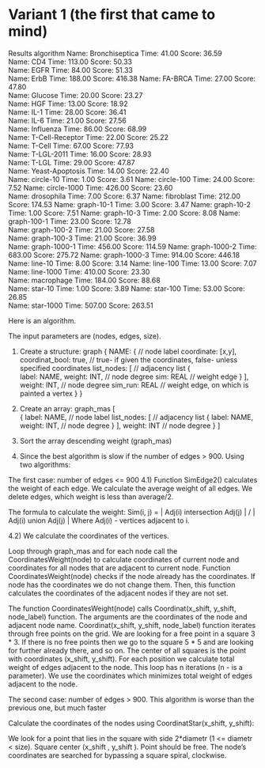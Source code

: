 # Variant 1 (the first that came to mind)

Results algorithm
Name: Bronchiseptica  Time: 41.00 Score: 36.59  
Name: CD4 Time: 113.00  Score: 50.33  
Name: EGFR  Time: 84.00 Score: 51.33  
Name: ErbB  Time: 188.00  Score: 416.38 
Name: FA-BRCA Time: 27.00 Score: 47.80  
Name: Glucose Time: 20.00 Score: 23.27  
Name: HGF Time: 13.00 Score: 18.92  
Name: IL-1  Time: 28.00 Score: 36.41  
Name: IL-6  Time: 21.00 Score: 27.56  
Name: Influenza Time: 86.00 Score: 68.99  
Name: T-Cell-Receptor Time: 22.00 Score: 25.22  
Name: T-Cell  Time: 67.00 Score: 77.93  
Name: T-LGL-2011  Time: 16.00 Score: 28.93  
Name: T-LGL Time: 29.00 Score: 47.87  
Name: Yeast-Apoptosis Time: 14.00 Score: 22.40  
Name: circle-10 Time: 1.00  Score: 3.61 
Name: circle-100  Time: 24.00 Score: 7.52 
Name: circle-1000 Time: 426.00  Score: 23.60  
Name: drosophila  Time: 7.00  Score: 6.37 
Name: fibroblast  Time: 212.00  Score: 174.53 
Name: graph-10-1  Time: 3.00  Score: 3.47 
Name: graph-10-2  Time: 1.00  Score: 7.51 
Name: graph-10-3  Time: 2.00  Score: 8.08 
Name: graph-100-1 Time: 23.00 Score: 12.78  
Name: graph-100-2 Time: 21.00 Score: 27.58  
Name: graph-100-3 Time: 21.00 Score: 36.99  
Name: graph-1000-1  Time: 456.00  Score: 114.59 
Name: graph-1000-2  Time: 683.00  Score: 275.72 
Name: graph-1000-3  Time: 914.00  Score: 446.18 
Name: line-10 Time: 8.00  Score: 3.14 
Name: line-100  Time: 13.00 Score: 7.07 
Name: line-1000 Time: 410.00  Score: 23.30  
Name: macrophage  Time: 184.00  Score: 88.68  
Name: star-10 Time: 1.00  Score: 3.89 
Name: star-100  Time: 53.00 Score: 26.85  
Name: star-1000 Time: 507.00  Score: 263.51 



Here is an algorithm.

The input parameters are (nodes, edges, size).

1) Create a structure:
graph { 
             NAME: {     // node label
                    coordinate: [x,y],
                    coordinat_bool: true, // true- if given the coordinates, false- unless specified coordinates
                     list_nodes: [    // adjacency list
                          {    
                              label: NAME,
                              weight: INT, // node degree
                              sim: REAL // weight edge
                           } ],
                      weight: INT, // node degree
                      sim_run: REAL //  weight edge, on which is painted a vertex
              }
}

2) Create an array: 
graph_mas [              
              {
                 label: NAME,    // node label
                 list_nodes: [      // adjacency list
                          {
                                  label: NAME,
                                  weight: INT, // node degree
                           } ],
                  weight: INT  // node degree
         } ]

3) Sort the array descending weight  (graph_mas)

4) Since the best algorithm is slow if the number of edges > 900. Using two algorithms:

The first case: number of edges <= 900
4.1) Function SimEdge2() calculates the weight of each edge. We calculate the average weight of all edges. We delete edges, which weight is less than average/2.

The formula to calculate the weight: 
Sim(i, j) = | Adj(i) intersection Adj(j) | / | Adj(i) union Adj(j) |
Where Adj(i) - vertices adjacent to i.

4.2) We calculate the coordinates of the vertices.

Loop through graph_mas and for each node call the CoordinatesWeight(node) to calculate coordinates of current node and coordinates for all nodes that are adjacent to current node.
Function CoordinatesWeight(node) checks if the node already has the coordinates. If node has the coordinates we do not change them. Then, this function calculates the coordinates of the adjacent nodes if they are not set.

The function CoordinatesWeight(node) calls Coordinat(x_shift, y_shift, node_label) function. The arguments are the coordinates of the node and adjacent node name. Coordinat(x_shift, y_shift, node_label) function iterates through free points on the grid. We are looking for a free point in a square 3 * 3. If there is no free points then we go to the square 5 * 5 and are looking for further already there, and so on. The center of all squares is the point with coordinates (x_shift, y_shift). For each position we calculate total weight of edges adjacent to the node. This loop has n iterations (n - is a parameter). We use the coordinates which minimizes total weight of edges adjacent to the node.

The second case: number of edges > 900.
This algorithm is worse than the previous one, but much faster

Calculate the coordinates of the nodes using CoordinatStar(x_shift, y_shift):

We look for a point that lies in the square with side 2*diametr (1 <= diametr < size). Square center (x_shift , y_shift ). Point should be free. The node’s coordinates are searched for bypassing a square spiral, clockwise.


